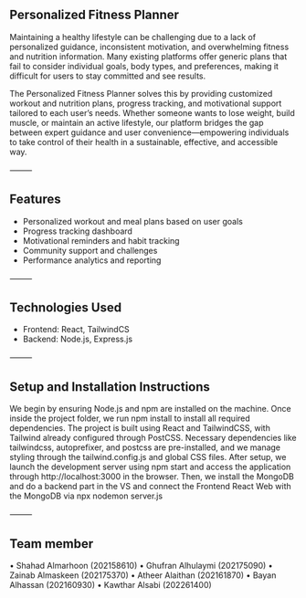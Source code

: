 ## Personalized Fitness Planner

Maintaining a healthy lifestyle can be challenging due to a lack of personalized guidance, inconsistent motivation, and overwhelming fitness and nutrition information. Many existing platforms offer generic plans that fail to consider individual goals, body types, and preferences, making it difficult for users to stay committed and see results.

The Personalized Fitness Planner solves this by providing customized workout and nutrition plans, progress tracking, and motivational support tailored to each user’s needs. Whether someone wants to lose weight, build muscle, or maintain an active lifestyle, our platform bridges the gap between expert guidance and user convenience—empowering individuals to take control of their health in a sustainable, effective, and accessible way.

⸻

## Features
 - Personalized workout and meal plans based on user goals
 - Progress tracking dashboard
 - Motivational reminders and habit tracking
 - Community support and challenges
 - Performance analytics and reporting

⸻

## Technologies Used
 - Frontend: React, TailwindCS
 - Backend: Node.js, Express.js
   
 ⸻
 ## Setup and Installation Instructions

We begin by ensuring Node.js and npm are installed on the machine. Once inside the project folder, we run npm install to install all required dependencies. The project is built using React and TailwindCSS, with Tailwind already configured through PostCSS. Necessary dependencies like tailwindcss, autoprefixer, and postcss are pre-installed, and we manage styling through the tailwind.config.js and global CSS files. After setup, we launch the development server using npm start and access the application through http://localhost:3000 in the browser.
Then, we install the MongoDB and do a backend part in the VS and connect the Frontend React Web with the MongoDB via npx nodemon server.js

⸻
## Team member
• Shahad Almarhoon (202158610)
• Ghufran Alhulaymi (202175090)
• Zainab Almaskeen (202175370)
• Atheer Alaithan (202161870)
• Bayan Alhassan (202160930)
• Kawthar Alsabi (202261400)
 
